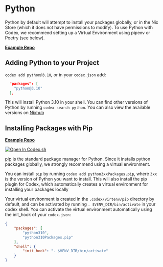 # Python

Python by default will attempt to install your packages globally, or in the Nix Store (which it does not have permissions to modify). To use Python with Codex, we recommend setting up a Virtual Environment using pipenv or Poetry (see below).

[**Example Repo**](https://github.com/khulnasoft/codex/tree/main/examples/development/python)

## Adding Python to your Project

`codex add python@3.10`, or in your `codex.json` add:

```json
  "packages": [
    "python@3.10"
  ],
```

This will install Python 3.10 in your shell. You can find other versions of Python by running `codex search python`. You can also view the available versions on [Nixhub](https://www.nixhub.io/packages/python)

## Installing Packages with Pip

[**Example Repo**](https://github.com/khulnasoft/codex/tree/main/examples/development/python/pip)

[![Open In Codex.sh](https://www.khulnasoft/img/codex/open-in-codex.svg)](https://codex.sh/open/templates/python-pip)

[pip](https://pip.pypa.io/en/stable/) is the standard package manager for Python. Since it installs python packages globally, we strongly recommend using a virtual environment.

You can install `pip` by running `codex add python3xxPackages.pip`, where `3xx` is the version of Python you want to install. This will also install the pip plugin for Codex, which automatically creates a virtual environment for installing your packages locally

Your virtual environment is created in the `.codex/virtenv/pip` directory by default, and can be activated by running `. $VENV_DIR/bin/activate` in your codex shell. You can activate the virtual environment automatically using the init_hook of your `codex.json`:

```json
{
    "packages": [
        "python310",
        "python310Packages.pip"
    ],
    "shell": {
        "init_hook": ". $VENV_DIR/bin/activate"
    }
}
```
